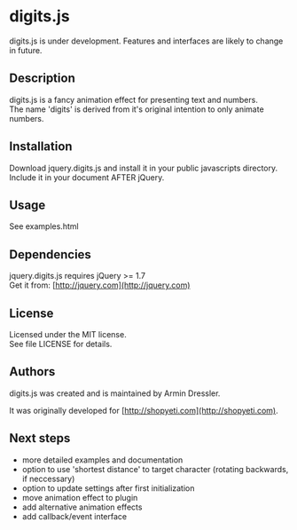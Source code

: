 # digits.js

digits.js is under development. Features and interfaces are likely to change in future.

## Description

digits.js is a fancy animation effect for presenting text and numbers.  
The name 'digits' is derived from it's original intention to only animate numbers.

## Installation

Download jquery.digits.js and install it in your public javascripts directory.  
Include it in your document AFTER jQuery.

## Usage

See examples.html

## Dependencies

jquery.digits.js requires jQuery >= 1.7  
Get it from: [http://jquery.com](http://jquery.com)

## License

Licensed under the MIT license.  
See file LICENSE for details.

## Authors

digits.js was created and is maintained by Armin Dressler.

It was originally developed for [http://shopyeti.com](http://shopyeti.com).

## Next steps

- more detailed examples and documentation
- option to use 'shortest distance' to target character (rotating backwards, if neccessary)
- option to update settings after first initialization
- move animation effect to plugin
- add alternative animation effects
- add callback/event interface
